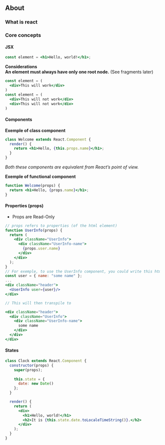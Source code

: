 ## About

### What is react


### Core concepts

#### JSX
```jsx
const element = <h1>Hello, world!</h1>;
```

**Considerations**   
**An element must always have only one root node.** (See fragments later)   
```jsx   
const element = (
  <div>This will work</div>
)
const element = (
  <div>This will not work</div>
  <div>This will not work</div>
)
```



#### Components

**Exemple of class component**   
```jsx   
class Welcome extends React.Component {
  render() {
    return <h1>Hello, {this.props.name}</h1>;
  }
}
```
*Both these components are equivalent from React’s point of view.*   

**Exemple of functional component**   
```jsx   
function Welcome(props) {
  return <h1>Hello, {props.name}</h1>;
}
```

#### Properties (props)
* Props are Read-Only

```jsx
// props refers to properties (of the html element)
function UserInfo(props) {
  return (
    <div className="UserInfo">
      <div className="UserInfo-name">
        {props.user.name}
      </div>
    </div>
  );
}
// For exemple, to use the UserInfo component, you could write this html snippet
const user = { name: "some name" };
...
<div className="header">
  <UserInfo user={user}/>
</div>

// This will then transpile to

<div className="header">
  <div className="UserInfo">
    <div className="UserInfo-name">
      some name
    </div>
  </div>
</div>

```

#### States

```jsx   
class Clock extends React.Component {
  constructor(props) {
    super(props);
    
    this.state = {
      date: new Date()
    };
  }

  render() {
    return (
      <div>
        <h1>Hello, world!</h1>
        <h2>It is {this.state.date.toLocaleTimeString()}.</h2>
      </div>
    );
  }
}
```
